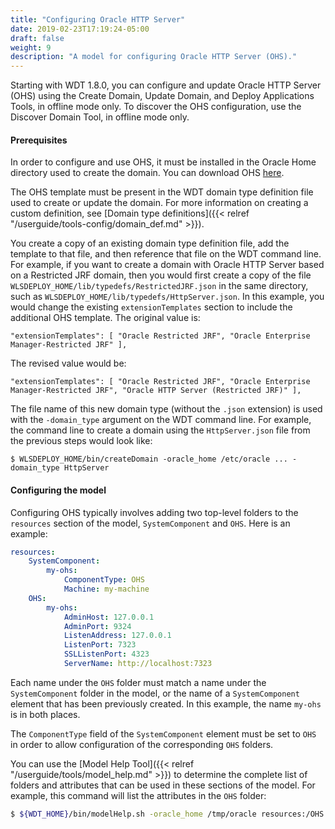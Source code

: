 ```yaml
---
title: "Configuring Oracle HTTP Server"
date: 2019-02-23T17:19:24-05:00
draft: false
weight: 9
description: "A model for configuring Oracle HTTP Server (OHS)."
---
```


Starting with WDT 1.8.0, you can configure and update Oracle HTTP Server (OHS) using the Create Domain, Update Domain, and Deploy Applications Tools, in offline mode only. To discover the OHS configuration, use the Discover Domain Tool, in offline mode only.

#### Prerequisites

In order to configure and use OHS, it must be installed in the Oracle Home directory used to create the domain. You can download OHS [here](https://www.oracle.com/middleware/technologies/webtier-downloads.html).

The OHS template must be present in the WDT domain type definition file used to create or update the domain. For more information on creating a custom definition, see [Domain type definitions]({{< relref "/userguide/tools-config/domain_def.md" >}}).

You create a copy of an existing domain type definition file, add the template to that file, and then reference that file on the WDT command line. For example, if you want to create a domain with Oracle HTTP Server based on a Restricted JRF domain, then you would first create a copy of the file `WLSDEPLOY_HOME/lib/typedefs/RestrictedJRF.json` in the same directory, such as `WLSDEPLOY_HOME/lib/typedefs/HttpServer.json`. In this example, you would change the existing `extensionTemplates` section to include the additional OHS template. The original value is:
```
"extensionTemplates": [ "Oracle Restricted JRF", "Oracle Enterprise Manager-Restricted JRF" ],
```
The revised value would be:
```
"extensionTemplates": [ "Oracle Restricted JRF", "Oracle Enterprise Manager-Restricted JRF", "Oracle HTTP Server (Restricted JRF)" ],
```
The file name of this new domain type (without the `.json` extension) is used with the `-domain_type` argument on the WDT command line. For example, the command line to create a domain using the `HttpServer.json` file from the previous steps would look like:
```
$ WLSDEPLOY_HOME/bin/createDomain -oracle_home /etc/oracle ... -domain_type HttpServer
```

#### Configuring the model

Configuring OHS typically involves adding two top-level folders to the `resources` section of the model, `SystemComponent` and `OHS`. Here is an example:
```yaml
resources:
    SystemComponent:
        my-ohs:
            ComponentType: OHS
            Machine: my-machine
    OHS:
        my-ohs:
            AdminHost: 127.0.0.1
            AdminPort: 9324
            ListenAddress: 127.0.0.1
            ListenPort: 7323
            SSLListenPort: 4323
            ServerName: http://localhost:7323
```
Each name under the `OHS` folder must match a name under the `SystemComponent` folder in the model, or the name of a `SystemComponent` element that has been previously created. In this example, the name `my-ohs` is in both places.

The `ComponentType` field of the `SystemComponent` element must be set to `OHS` in order to allow configuration of the corresponding `OHS` folders.

You can use the [Model Help Tool]({{< relref "/userguide/tools/model_help.md" >}}) to determine the complete list of folders and attributes that can be used in these sections of the model. For example, this command will list the attributes in the `OHS` folder:
```bash
$ ${WDT_HOME}/bin/modelHelp.sh -oracle_home /tmp/oracle resources:/OHS
```
